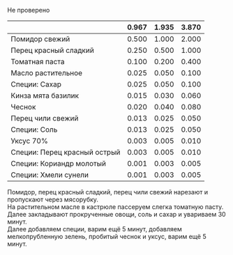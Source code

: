 Не проверено

|                              | **0.967** | **1.935** | **3.870** |
| ---------------------------- | --------- | --------- | --------- |
| Помидор свежий               | 0.500     | 1.000     | 2.000     |
| Перец красный сладкий        | 0.250     | 0.500     | 1.000     |
| Томатная паста               | 0.100     | 0.200     | 0.400     |
| Масло растительное           | 0.025     | 0.050     | 0.100     |
| Специи: Сахар                | 0.025     | 0.050     | 0.100     |
| Кинза мята базилик           | 0.015     | 0.030     | 0.060     |
| Чеснок                       | 0.020     | 0.040     | 0.080     |
| Перец чили свежий            | 0.013     | 0.025     | 0.050     |
| Специи: Соль                 | 0.013     | 0.025     | 0.050     |
| Уксус 70%                    | 0.003     | 0.005     | 0.010     |
| Специи: Перец красный острый | 0.003     | 0.005     | 0.010     |
| Специи: Кориандр молотый     | 0.001     | 0.003     | 0.005     |
| Специи: Хмели сунели         | 0.001     | 0.003     | 0.005     |
Помидор, перец красный сладкий, перец чили свежий нарезают и пропускают через мясорубку.  
На растительном масле в кастрюле пассеруем слегка томатную пасту.  
Далее закладывают прокрученные овощи, соль и сахар и увариваем 30 минут.  
Далее добавляем специи, варим ещё 5 минут, добавляем мелкопрубленную зелень, пробитый чеснок и уксус, варим ещё 5 минут.